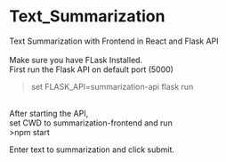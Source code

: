 # Text_Summarization
 Text Summarization with Frontend in React and Flask API<br>
<br>
Make sure you have FLask Installed.<br>
First run the Flask API on default port (5000)<br>
> set FLASK_API=summarization-api
> flask run
<br>
After starting the API,<br>
set CWD to summarization-frontend and run<br>
>npm start

Enter text to summarization and click submit.
